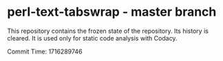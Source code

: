 # perl-text-tabswrap - master branch

This repository contains the frozen state of the repository.
Its history is cleared. It is used only for static code
analysis with Codacy.

Commit Time: 1716289746
